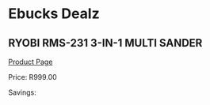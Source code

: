 
# Ebucks Dealz
## RYOBI RMS-231 3-IN-1 MULTI SANDER
[Product Page](https://www.ebucks.com/web/shop/productSelected.do?prodId=1067948515&catId=336131693)

Price: R999.00

Savings: 


	